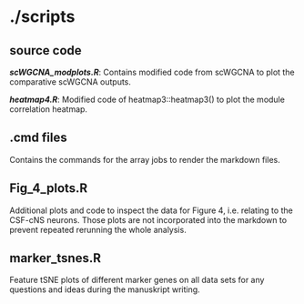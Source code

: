 # ./scripts

## source code

  ***scWGCNA_modplots.R***: Contains modified code from scWGCNA to plot the comparative scWGCNA outputs.
  
  ***heatmap4.R***: Modified code of heatmap3::heatmap3() to plot the module correlation heatmap.
  
## .cmd files

Contains the commands for the array jobs to render the markdown files.

## Fig_4_plots.R

Additional plots and code to inspect the data for Figure 4, i.e. relating to the CSF-cNS neurons. Those plots are not incorporated into the markdown to prevent repeated rerunning the whole analysis.

## marker_tsnes.R

Feature tSNE plots of different marker genes on all data sets for any questions and ideas during the manuskript writing.
